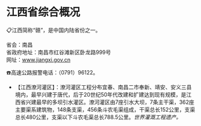
# 江西省综合概况  
📋江西简称“赣”，是中国内陆省份之一。   
  
省会：南昌   
省政府地址：南昌市红谷滩新区卧龙路999号   
网址：www.jiangxi.gov.cn  
  
☎️高速公路报警电话：（0791）96122。   

* 【江西潦河灌区】：潦河灌区工程分布宜春、南昌二市奉新、靖安、安义三县境内，最早兴建于唐代，后于20世纪50年代改建和扩建达到现有规模，是江西省兴建最早的多坝引水灌区。潦河灌区由7座引水大坝，7条主干渠，362座主要渠系建筑物，148条支渠，456条斗农毛渠组成，干渠总长152公里，支渠总长480公里，支渠以下斗农毛渠总长788.5公里。*世界灌溉工程遗产。*